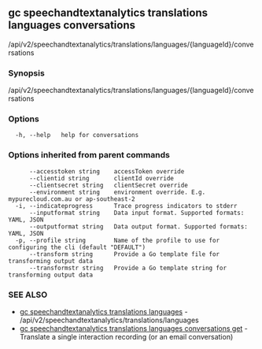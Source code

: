 ## gc speechandtextanalytics translations languages conversations

/api/v2/speechandtextanalytics/translations/languages/{languageId}/conversations

### Synopsis

/api/v2/speechandtextanalytics/translations/languages/{languageId}/conversations

### Options

```
  -h, --help   help for conversations
```

### Options inherited from parent commands

```
      --accesstoken string    accessToken override
      --clientid string       clientId override
      --clientsecret string   clientSecret override
      --environment string    environment override. E.g. mypurecloud.com.au or ap-southeast-2
  -i, --indicateprogress      Trace progress indicators to stderr
      --inputformat string    Data input format. Supported formats: YAML, JSON
      --outputformat string   Data output format. Supported formats: YAML, JSON
  -p, --profile string        Name of the profile to use for configuring the cli (default "DEFAULT")
      --transform string      Provide a Go template file for transforming output data
      --transformstr string   Provide a Go template string for transforming output data
```

### SEE ALSO

* [gc speechandtextanalytics translations languages](gc_speechandtextanalytics_translations_languages.html)	 - /api/v2/speechandtextanalytics/translations/languages
* [gc speechandtextanalytics translations languages conversations get](gc_speechandtextanalytics_translations_languages_conversations_get.html)	 - Translate a single interaction recording (or an email conversation)


